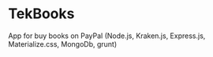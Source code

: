 TekBooks
===========

App for buy books on PayPal (Node.js, Kraken.js, Express.js, Materialize.css, MongoDb, grunt)